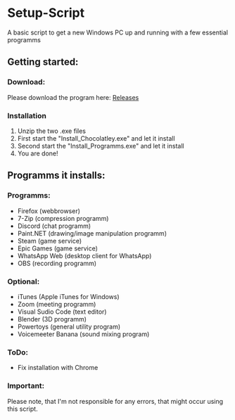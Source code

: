 # Setup-Script
A basic script to get a new Windows PC up and running with a few essential programms

## Getting started:

### Download:
Please download the program here:
[Releases](https://github.com/ellwoodb/Windows-Setup-Script/releases)

### Installation
1. Unzip the two .exe files
2. First start the "Install_Chocolatley.exe" and let it install
3. Second start the "Install_Programms.exe" and let it install
4. You are done!

## Programms it installs:

### Programms:
- Firefox (webbrowser)
- 7-Zip (compression programm)
- Discord (chat programm)
- Paint.NET (drawing/image manipulation programm)
- Steam (game service)
- Epic Games (game service)
- WhatsApp Web (desktop client for WhatsApp)
- OBS (recording programm)

### Optional:
- iTunes (Apple iTunes for Windows)
- Zoom (meeting programm)
- Visual Sudio Code (text editor)
- Blender (3D programm)
- Powertoys (general utility program)
- Voicemeeter Banana (sound mixing program)

### ToDo:
- Fix installation with Chrome

### Important:
Please note, that I'm not responsible for any errors, that might occur using this script.
